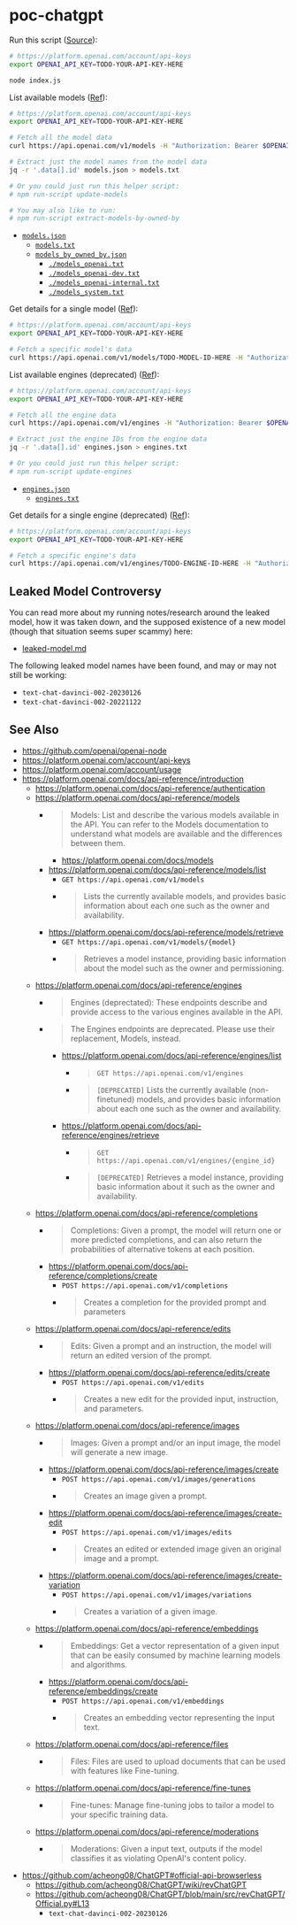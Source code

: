 # poc-chatgpt

Run this script ([Source](./index.js)):

```bash
# https://platform.openai.com/account/api-keys
export OPENAI_API_KEY=TODO-YOUR-API-KEY-HERE

node index.js
```

List available models ([Ref](https://platform.openai.com/docs/api-reference/models/list)):

```bash
# https://platform.openai.com/account/api-keys
export OPENAI_API_KEY=TODO-YOUR-API-KEY-HERE

# Fetch all the model data
curl https://api.openai.com/v1/models -H "Authorization: Bearer $OPENAI_API_KEY" > models.json

# Extract just the model names from the model data
jq -r '.data[].id' models.json > models.txt

# Or you could just run this helper script:
# npm run-script update-models

# You may also like to run:
# npm run-script extract-models-by-owned-by
```

- [`models.json`](./models.json)
  - [`models.txt`](./models.txt)
  - [`models_by_owned_by.json`](./models_by_owned_by.json)
    - [`./models_openai.txt`](./models_openai.txt)
    - [`./models_openai-dev.txt`](./models_openai-dev.txt)
    - [`./models_openai-internal.txt`](./models_openai-internal.txt)
    - [`./models_system.txt`](./models_system.txt)


Get details for a single model ([Ref](https://platform.openai.com/docs/api-reference/models/retrieve)):

```bash
# https://platform.openai.com/account/api-keys
export OPENAI_API_KEY=TODO-YOUR-API-KEY-HERE

# Fetch a specific model's data
curl https://api.openai.com/v1/models/TODO-MODEL-ID-HERE -H "Authorization: Bearer $OPENAI_API_KEY" > models.json
```

List available engines (deprecated) ([Ref](https://platform.openai.com/docs/api-reference/engines/list)):

```bash
# https://platform.openai.com/account/api-keys
export OPENAI_API_KEY=TODO-YOUR-API-KEY-HERE

# Fetch all the engine data
curl https://api.openai.com/v1/engines -H "Authorization: Bearer $OPENAI_API_KEY" > engines.json

# Extract just the engine IDs from the engine data
jq -r '.data[].id' engines.json > engines.txt

# Or you could just run this helper script:
# npm run-script update-engines
```

- [`engines.json`](./engines.json)
  - [`engines.txt`](./engines.txt)

Get details for a single engine (deprecated) ([Ref](https://platform.openai.com/docs/api-reference/engines/retrieve)):

```bash
# https://platform.openai.com/account/api-keys
export OPENAI_API_KEY=TODO-YOUR-API-KEY-HERE

# Fetch a specific engine's data
curl https://api.openai.com/v1/engines/TODO-ENGINE-ID-HERE -H "Authorization: Bearer $OPENAI_API_KEY"
```

## Leaked Model Controversy

You can read more about my running notes/research around the leaked model, how it was taken down, and the supposed existence of a new model (though that situation seems super scammy) here:

- [leaked-model.md](./leaked-model.md)

The following leaked model names have been found, and may or may not still be working:

- `text-chat-davinci-002-20230126`
- `text-chat-davinci-002-20221122`

## See Also

- https://github.com/openai/openai-node
- https://platform.openai.com/account/api-keys
- https://platform.openai.com/account/usage
- https://platform.openai.com/docs/api-reference/introduction
  - https://platform.openai.com/docs/api-reference/authentication
  - https://platform.openai.com/docs/api-reference/models
    - > Models: List and describe the various models available in the API. You can refer to the Models documentation to understand what models are available and the differences between them.
      - https://platform.openai.com/docs/models
    - https://platform.openai.com/docs/api-reference/models/list
      - `GET https://api.openai.com/v1/models`
      - > Lists the currently available models, and provides basic information about each one such as the owner and availability.
    - https://platform.openai.com/docs/api-reference/models/retrieve
      - `GET https://api.openai.com/v1/models/{model}`
      - > Retrieves a model instance, providing basic information about the model such as the owner and permissioning.
  - https://platform.openai.com/docs/api-reference/engines
    - > Engines (deprectated): These endpoints describe and provide access to the various engines available in the API.
    - > The Engines endpoints are deprecated. Please use their replacement, Models, instead.
      - https://platform.openai.com/docs/api-reference/engines/list
        - > `GET https://api.openai.com/v1/engines`
        - > `[DEPRECATED]` Lists the currently available (non-finetuned) models, and provides basic information about each one such as the owner and availability.
      - https://platform.openai.com/docs/api-reference/engines/retrieve
        - > `GET https://api.openai.com/v1/engines/{engine_id}`
        - > `[DEPRECATED]` Retrieves a model instance, providing basic information about it such as the owner and availability.
  - https://platform.openai.com/docs/api-reference/completions
    - > Completions: Given a prompt, the model will return one or more predicted completions, and can also return the probabilities of alternative tokens at each position.
    - https://platform.openai.com/docs/api-reference/completions/create
      - `POST https://api.openai.com/v1/completions`
      - > Creates a completion for the provided prompt and parameters
  - https://platform.openai.com/docs/api-reference/edits
    - > Edits: Given a prompt and an instruction, the model will return an edited version of the prompt.
    - https://platform.openai.com/docs/api-reference/edits/create
      - `POST https://api.openai.com/v1/edits`
      - > Creates a new edit for the provided input, instruction, and parameters.
  - https://platform.openai.com/docs/api-reference/images
    - > Images: Given a prompt and/or an input image, the model will generate a new image.
    - https://platform.openai.com/docs/api-reference/images/create
      - `POST https://api.openai.com/v1/images/generations`
      - > Creates an image given a prompt.
    - https://platform.openai.com/docs/api-reference/images/create-edit
      - `POST https://api.openai.com/v1/images/edits`
      - > Creates an edited or extended image given an original image and a prompt.
    - https://platform.openai.com/docs/api-reference/images/create-variation
      - `POST https://api.openai.com/v1/images/variations`
      - > Creates a variation of a given image.
  - https://platform.openai.com/docs/api-reference/embeddings
    - > Embeddings: Get a vector representation of a given input that can be easily consumed by machine learning models and algorithms.
    - https://platform.openai.com/docs/api-reference/embeddings/create
      - `POST https://api.openai.com/v1/embeddings`
      - > Creates an embedding vector representing the input text.
  - https://platform.openai.com/docs/api-reference/files
    - > Files: Files are used to upload documents that can be used with features like Fine-tuning.
  - https://platform.openai.com/docs/api-reference/fine-tunes
    - > Fine-tunes: Manage fine-tuning jobs to tailor a model to your specific training data.
  - https://platform.openai.com/docs/api-reference/moderations
    - > Moderations: Given a input text, outputs if the model classifies it as violating OpenAI's content policy.
- https://github.com/acheong08/ChatGPT#official-api-browserless
  - https://github.com/acheong08/ChatGPT/wiki/revChatGPT
  - https://github.com/acheong08/ChatGPT/blob/main/src/revChatGPT/Official.py#L13
    - `text-chat-davinci-002-20230126`
